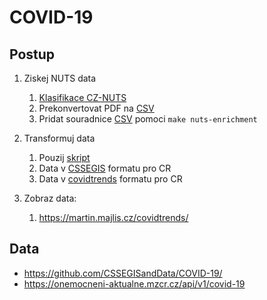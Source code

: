 # COVID-19

## Postup

1. Ziskej NUTS data
    1. [Klasifikace CZ-NUTS](https://www.czso.cz/csu/czso/klasifikace-uzemnich-statistickych-jednotek-cz-nuts)
    2. Prekonvertovat PDF na [CSV](data/support/nuts-raw.csv)
    3. Pridat souradnice [CSV](data/support/nuts-enriched.csv) pomoci `make nuts-enrichment`

2. Transformuj data
    1. Pouzij [skript](scripts/transform-CSSEGISandData-COVID-19.py)
    1. Data v [CSSEGIS](data/CSSEGISandData-COVID-19/time_series) formatu pro CR
    2. Data v [covidtrends](data/derived/covidtrends) formatu pro CR

3. Zobraz data:
    1. https://martin.majlis.cz/covidtrends/

## Data

* https://github.com/CSSEGISandData/COVID-19/
* https://onemocneni-aktualne.mzcr.cz/api/v1/covid-19
